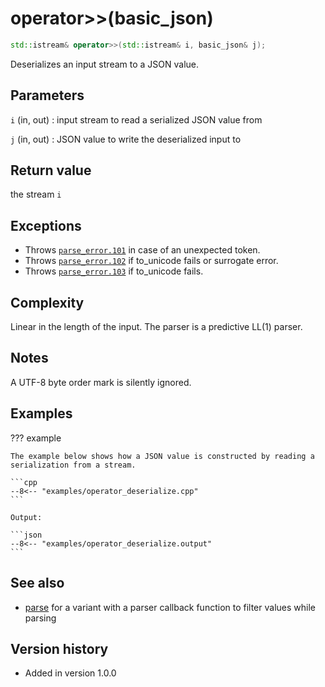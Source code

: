 # operator>>(basic_json)

```cpp
std::istream& operator>>(std::istream& i, basic_json& j);
```

Deserializes an input stream to a JSON value.

## Parameters

`i` (in, out)
:   input stream to read a serialized JSON value from

`j` (in, out)
:   JSON value to write the deserialized input to

## Return value

the stream `i`

## Exceptions

- Throws [`parse_error.101`](../../home/exceptions.md#jsonexceptionparse_error101) in case of an unexpected token.
- Throws [`parse_error.102`](../../home/exceptions.md#jsonexceptionparse_error102) if to_unicode fails or surrogate 
  error.
- Throws [`parse_error.103`](../../home/exceptions.md#jsonexceptionparse_error103) if to_unicode fails.

## Complexity

Linear in the length of the input. The parser is a predictive LL(1) parser.

## Notes

A UTF-8 byte order mark is silently ignored.

## Examples

??? example

    The example below shows how a JSON value is constructed by reading a serialization from a stream.
        
    ```cpp
    --8<-- "examples/operator_deserialize.cpp"
    ```
    
    Output:
    
    ```json
    --8<-- "examples/operator_deserialize.output"
    ```

## See also

- [parse](parse.md) for a variant with a parser callback function to filter values while parsing

## Version history

- Added in version 1.0.0
